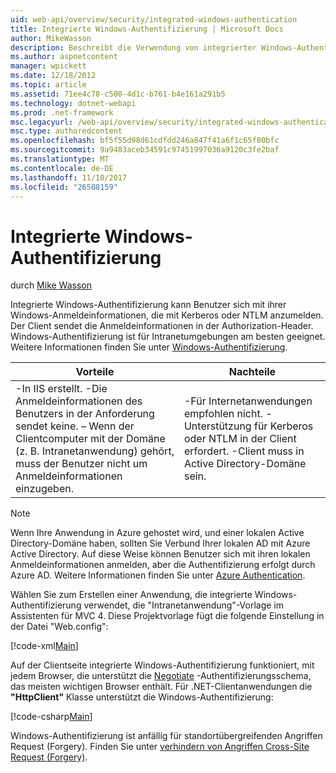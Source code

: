 ```yaml
---
uid: web-api/overview/security/integrated-windows-authentication
title: Integrierte Windows-Authentifizierung | Microsoft Docs
author: MikeWasson
description: Beschreibt die Verwendung von integrierter Windows-Authentifizierung in ASP.NET Web-API.
ms.author: aspnetcontent
manager: wpickett
ms.date: 12/18/2012
ms.topic: article
ms.assetid: 71ee4c78-c500-4d1c-b761-b4e161a291b5
ms.technology: dotnet-webapi
ms.prod: .net-framework
msc.legacyurl: /web-api/overview/security/integrated-windows-authentication
msc.type: authoredcontent
ms.openlocfilehash: bf5f55d98d61cdfdd246a847f41a6f1c65f00bfc
ms.sourcegitcommit: 9a9483aceb34591c97451997036a9120c3fe2baf
ms.translationtype: MT
ms.contentlocale: de-DE
ms.lasthandoff: 11/10/2017
ms.locfileid: "26508159"
---
```

<a name="integrated-windows-authentication"></a>Integrierte Windows-Authentifizierung
====================
durch [Mike Wasson](https://github.com/MikeWasson)

Integrierte Windows-Authentifizierung kann Benutzer sich mit ihrer Windows-Anmeldeinformationen, die mit Kerberos oder NTLM anzumelden. Der Client sendet die Anmeldeinformationen in der Authorization-Header. Windows-Authentifizierung ist für Intranetumgebungen am besten geeignet. Weitere Informationen finden Sie unter [Windows-Authentifizierung](https://www.iis.net/configreference/system.webserver/security/authentication/windowsauthentication).

| Vorteile | Nachteile |
| --- | --- |
| -In IIS erstellt. -Die Anmeldeinformationen des Benutzers in der Anforderung sendet keine. – Wenn der Clientcomputer mit der Domäne (z. B. Intranetanwendung) gehört, muss der Benutzer nicht um Anmeldeinformationen einzugeben. | -Für Internetanwendungen empfohlen nicht. -Unterstützung für Kerberos oder NTLM in der Client erfordert. -Client muss in Active Directory-Domäne sein. |

> [!NOTE]
> Wenn Ihre Anwendung in Azure gehostet wird, und einer lokalen Active Directory-Domäne haben, sollten Sie Verbund Ihrer lokalen AD mit Azure Active Directory. Auf diese Weise können Benutzer sich mit ihren lokalen Anmeldeinformationen anmelden, aber die Authentifizierung erfolgt durch Azure AD. Weitere Informationen finden Sie unter [Azure Authentication](../../../visual-studio/overview/2012/windows-azure-authentication.md).


Wählen Sie zum Erstellen einer Anwendung, die integrierte Windows-Authentifizierung verwendet, die "Intranetanwendung"-Vorlage im Assistenten für MVC 4. Diese Projektvorlage fügt die folgende Einstellung in der Datei "Web.config":

[!code-xml[Main](integrated-windows-authentication/samples/sample1.xml)]

Auf der Clientseite integrierte Windows-Authentifizierung funktioniert, mit jedem Browser, die unterstützt die [Negotiate](http://www.ietf.org/rfc/rfc4559.txt) -Authentifizierungsschema, das meisten wichtigen Browser enthält. Für .NET-Clientanwendungen die **"HttpClient"** Klasse unterstützt die Windows-Authentifizierung:

[!code-csharp[Main](integrated-windows-authentication/samples/sample2.cs)]

Windows-Authentifizierung ist anfällig für standortübergreifenden Angriffen Request (Forgery). Finden Sie unter [verhindern von Angriffen Cross-Site Request (Forgery)](preventing-cross-site-request-forgery-csrf-attacks.md).
